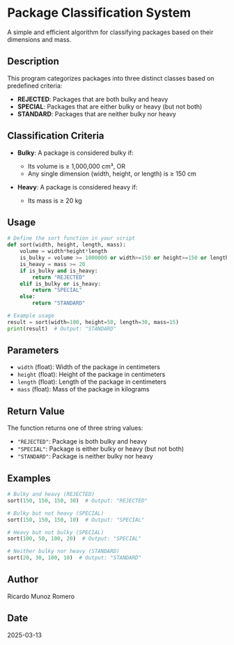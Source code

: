 # Package Classification System

A simple and efficient algorithm for classifying packages based on their dimensions and mass.

## Description

This program categorizes packages into three distinct classes based on predefined criteria:

- **REJECTED**: Packages that are both bulky and heavy
- **SPECIAL**: Packages that are either bulky or heavy (but not both)
- **STANDARD**: Packages that are neither bulky nor heavy

## Classification Criteria

- **Bulky**: A package is considered bulky if:
  - Its volume is ≥ 1,000,000 cm³, OR
  - Any single dimension (width, height, or length) is ≥ 150 cm

- **Heavy**: A package is considered heavy if:
  - Its mass is ≥ 20 kg

## Usage

```python
# Define the sort function in your script
def sort(width, height, length, mass):
    volume = width*height*length
    is_bulky = volume >= 1000000 or width>=150 or height>=150 or length>=150
    is_heavy = mass >= 20
    if is_bulky and is_heavy:
        return "REJECTED"
    elif is_bulky or is_heavy:
        return "SPECIAL"
    else:
        return "STANDARD"

# Example usage
result = sort(width=100, height=50, length=30, mass=15)
print(result)  # Output: "STANDARD"
```

## Parameters

- `width` (float): Width of the package in centimeters
- `height` (float): Height of the package in centimeters
- `length` (float): Length of the package in centimeters
- `mass` (float): Mass of the package in kilograms

## Return Value

The function returns one of three string values:
- `"REJECTED"`: Package is both bulky and heavy
- `"SPECIAL"`: Package is either bulky or heavy (but not both)
- `"STANDARD"`: Package is neither bulky nor heavy

## Examples

```python
# Bulky and heavy (REJECTED)
sort(150, 150, 150, 30)  # Output: "REJECTED"

# Bulky but not heavy (SPECIAL)
sort(150, 150, 150, 10)  # Output: "SPECIAL"

# Heavy but not bulky (SPECIAL)
sort(100, 50, 100, 20)  # Output: "SPECIAL"

# Neither bulky nor heavy (STANDARD)
sort(20, 30, 100, 10)  # Output: "STANDARD"
```

## Author

Ricardo Munoz Romero

## Date

2025-03-13
